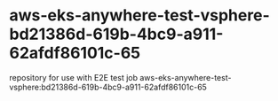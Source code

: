 # aws-eks-anywhere-test-vsphere-bd21386d-619b-4bc9-a911-62afdf86101c-65
repository for use with E2E test job aws-eks-anywhere-test-vsphere:bd21386d-619b-4bc9-a911-62afdf86101c-65
